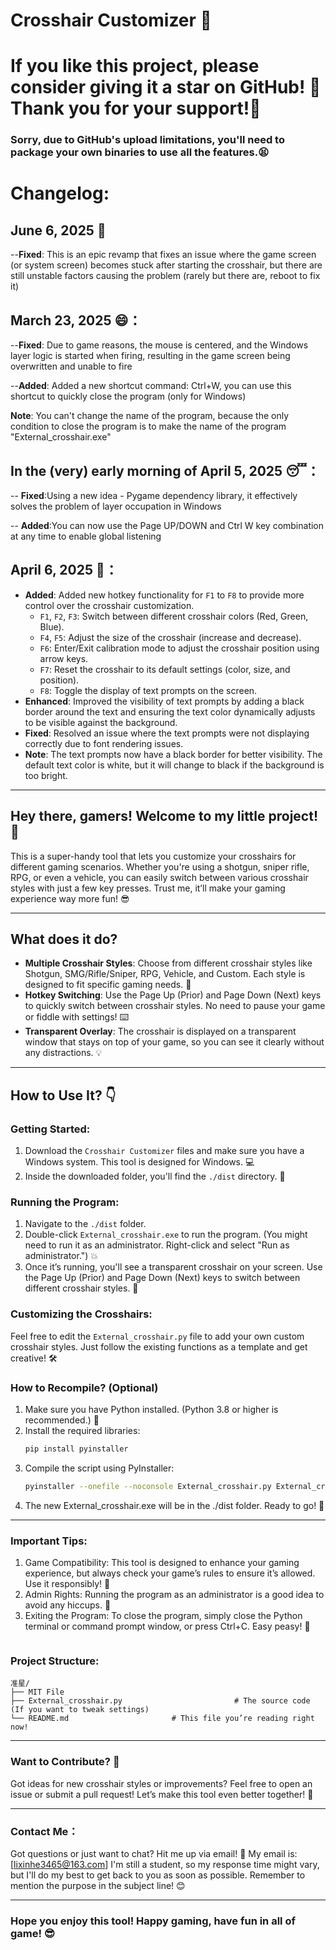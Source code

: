 # Crosshair Customizer 🎯

# If you like this project, please consider giving it a star on GitHub! 🌟 Thank you for your support!🙏

### Sorry, due to GitHub's upload limitations, you'll need to package your own binaries to use all the features.😫

# Changelog:
## June 6, 2025 🍻
  --**Fixed**: This is an epic revamp that fixes an issue where the game screen (or system screen) becomes stuck after starting the crosshair, but there are still unstable factors causing the problem (rarely but there are, reboot to fix it)

## March 23, 2025 😄：
  --**Fixed**: Due to game reasons, the mouse is centered, and the Windows layer logic is started when firing, resulting in the game screen being overwritten and unable to fire

  --**Added**: Added a new shortcut command: Ctrl+W, you can use this shortcut to quickly close the program (only for Windows)

  **Note**: You can't change the name of the program, because the only condition to close the program is to make the name of the program "External_crosshair.exe"

## In the (very) early morning of April 5, 2025 😴：
  -- **Fixed**:Using a new idea - Pygame dependency library, it effectively solves the problem of layer occupation in Windows

  -- **Added**:You can now use the Page UP/DOWN and Ctrl W key combination at any time to enable global listening

## April 6, 2025 🌟：
  - **Added**: Added new hotkey functionality for `F1` to `F8` to provide more control over the crosshair customization.
    - `F1`, `F2`, `F3`: Switch between different crosshair colors (Red, Green, Blue).
    - `F4`, `F5`: Adjust the size of the crosshair (increase and decrease).
    - `F6`: Enter/Exit calibration mode to adjust the crosshair position using arrow keys.
    - `F7`: Reset the crosshair to its default settings (color, size, and position).
    - `F8`: Toggle the display of text prompts on the screen.
  - **Enhanced**: Improved the visibility of text prompts by adding a black border around the text and ensuring the text color dynamically adjusts to be visible against the background.
  - **Fixed**: Resolved an issue where the text prompts were not displaying correctly due to font rendering issues.
  - **Note**: The text prompts now have a black border for better visibility. The default text color is white, but it will change to black if the background is too bright.

---

## Hey there, gamers! Welcome to my little project! 🎉

This is a super-handy tool that lets you customize your crosshairs for different gaming scenarios. Whether you're using a shotgun, sniper rifle, RPG, or even a vehicle, you can easily switch between various crosshair styles with just a few key presses. Trust me, it’ll make your gaming experience way more fun! 😎

---

## What does it do?

- **Multiple Crosshair Styles**: Choose from different crosshair styles like Shotgun, SMG/Rifle/Sniper, RPG, Vehicle, and Custom. Each style is designed to fit specific gaming needs. 🎯  
- **Hotkey Switching**: Use the Page Up (Prior) and Page Down (Next) keys to quickly switch between crosshair styles. No need to pause your game or fiddle with settings! ⌨️  
- **Transparent Overlay**: The crosshair is displayed on a transparent window that stays on top of your game, so you can see it clearly without any distractions. 💡  

---

## How to Use It? 👇

### Getting Started:

1. Download the `Crosshair Customizer` files and make sure you have a Windows system. This tool is designed for Windows. 💻  
2. Inside the downloaded folder, you'll find the `./dist` directory. 📁  

### Running the Program:

1. Navigate to the `./dist` folder.  
2. Double-click `External_crosshair.exe` to run the program. (You might need to run it as an administrator. Right-click and select "Run as administrator.") 💥  
3. Once it’s running, you'll see a transparent crosshair on your screen. Use the Page Up (Prior) and Page Down (Next) keys to switch between different crosshair styles. 🎯  

### Customizing the Crosshairs:

Feel free to edit the `External_crosshair.py` file to add your own custom crosshair styles. Just follow the existing functions as a template and get creative! 🛠️

### How to Recompile? (Optional)

1. Make sure you have Python installed. (Python 3.8 or higher is recommended.) 🐍  
2. Install the required libraries:
   ```bash
   pip install pyinstaller
   ```
3. Compile the script using PyInstaller:
    ```bash
    pyinstaller --onefile --noconsole External_crosshair.py External_crosshair.py
    ```
4. The new External_crosshair.exe will be in the ./dist folder. Ready to go! 🚀

---

### Important Tips:
1. Game Compatibility: This tool is designed to enhance your gaming experience, but always check your game’s rules to ensure it’s allowed. Use it responsibly! 🙏
2. Admin Rights: Running the program as an administrator is a good idea to avoid any hiccups. 💪
3. Exiting the Program: To close the program, simply close the Python terminal or command prompt window, or press Ctrl+C. Easy peasy! 👋
    ```

### Project Structure:
```
准星/
├── MIT File
├── External_crosshair.py                         # The source code (If you want to tweak settings)
└── README.md                       # This file you’re reading right now!
```

---

### Want to Contribute? 🤝
Got ideas for new crosshair styles or improvements? Feel free to open an issue or submit a pull request! Let’s make this tool even better together! 🤝

---

### Contact Me：
Got questions or just want to chat? Hit me up via email! 📧
My email is: [lixinhe3465@163.com]
I'm still a student, so my response time might vary, but I'll do my best to get back to you as soon as possible. Remember to mention the purpose in the subject line! 😊

---

### Hope you enjoy this tool! Happy gaming, have fun in all of game! 😎
